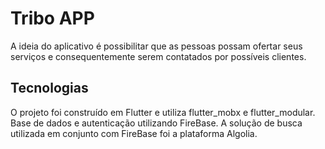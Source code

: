 # Tribo APP

A ideia do aplicativo é possibilitar que as pessoas possam ofertar seus serviços e consequentemente serem contatados por possíveis clientes.

## Tecnologias

O projeto foi construído em Flutter e utiliza flutter_mobx e flutter_modular. Base de dados e autenticação utilizando FireBase. A solução de busca utilizada em conjunto com FireBase foi a plataforma Algolia.
